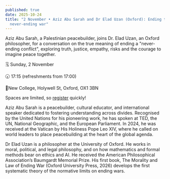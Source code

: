 ```yaml
---
published: true
date: 2025-10-24
title: "2 November • Aziz Abu Sarah and Dr Elad Uzan (Oxford): Ending the
  never-ending war"
---
```

Aziz Abu Sarah, a Palestinian peacebuilder, joins Dr. Elad Uzan, an Oxford philosopher, for a conversation on the true meaning of ending a "never-ending conflict", exploring truth, justice, empathy, risks and the courage to imagine peace together.

🗓️ Sunday, 2 November

🕢 17:15 (refreshments from 17:00)

📍New College, Holywell St, Oxford, OX1 3BN

Spaces are limited, so [register](https://forms.gle/1ZXhYJRU6rqGPvJFA) quickly!

Aziz Abu Sarah is a peacebuilder, cultural educator, and international speaker dedicated to fostering understanding across divides. Recognised by the United Nations for his pioneering work, he has spoken at TED, the UN, National Geographic, and the European Parliament. In 2024, he was received at the Vatican by His Holiness Pope Leo XIV, where he called on world leaders to place peacebuilding at the heart of the global agenda.

Dr Elad Uzan is a philosopher at the University of Oxford. He works in moral, political, and legal philosophy, and on how mathematics and formal methods bear on ethics and AI. He received the American Philosophical Association’s Baumgardt Memorial Prize. His first book, The Morality and Law of Ending War (Oxford University Press, 2026) develops the first systematic theory of the normative limits on ending wars.
